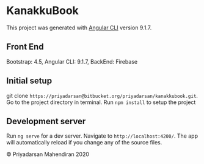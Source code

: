 # KanakkuBook

This project was generated with [Angular CLI](https://github.com/angular/angular-cli) version 9.1.7.

## Front End

Bootstrap: 4.5,
Angular CLI: 9.1.7,
BackEnd: Firebase

## Initial setup

git clone `https://priyadarsan@bitbucket.org/priyadarsan/kanakkubook.git`.
Go to the project directory in terminal.
Run `npm install` to setup the project

## Development server

Run `ng serve` for a dev server. Navigate to `http://localhost:4200/`. The app will automatically reload if you change any of the source files.

© Priyadarsan Mahendiran 2020
